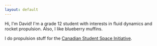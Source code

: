 ```yaml
---
layout: default
---
```


Hi, I'm David! I'm a grade 12 student with interests in fluid dynamics and rocket propulsion. Also, I like blueberry muffins.

I do propulsion stuff for the [Canadian Student Space Initiative](https://www.cssi.space).

